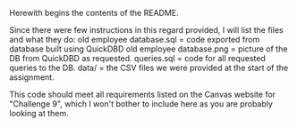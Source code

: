 Herewith begins the contents of the README.

Since there were few instructions in this regard provided, I will list the files and what they do:
old employee database.sql = code exported from database built using QuickDBD
old employee database.png = picture of the DB from QuickDBD as requested.
queries.sql = code for all requested queries to the DB.
data/ = the CSV files we were provided at the start of the assignment.

This code should meet all requirements listed on the Canvas website for "Challenge 9",
which I won't bother to include here as you are probably looking at them.
